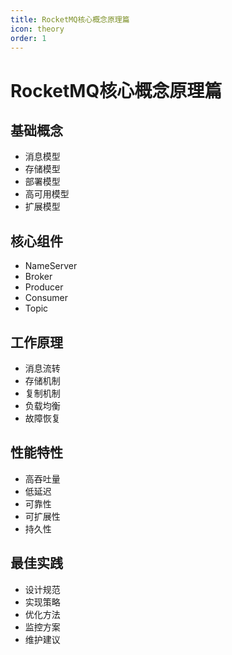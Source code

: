```yaml
---
title: RocketMQ核心概念原理篇
icon: theory
order: 1
---
```


# RocketMQ核心概念原理篇

## 基础概念
- 消息模型
- 存储模型
- 部署模型
- 高可用模型
- 扩展模型

## 核心组件
- NameServer
- Broker
- Producer
- Consumer
- Topic

## 工作原理
- 消息流转
- 存储机制
- 复制机制
- 负载均衡
- 故障恢复

## 性能特性
- 高吞吐量
- 低延迟
- 可靠性
- 可扩展性
- 持久性

## 最佳实践
- 设计规范
- 实现策略
- 优化方法
- 监控方案
- 维护建议
